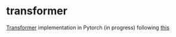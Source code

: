 # transformer

[Transformer](https://arxiv.org/abs/1706.03762) implementation in Pytorch (in progress) following [this](https://twitter.com/abhi1thakur/status/1470406419786698761?s=20)
